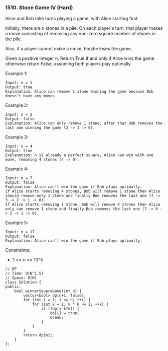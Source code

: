 ### 1510. Stone Game IV (Hard)

Alice and Bob take turns playing a game, with Alice starting first.

Initially, there are n stones in a pile.  On each player's turn, that player makes a move consisting of removing any non-zero square number of stones in the pile.

Also, if a player cannot make a move, he/she loses the game.

Given a positive integer n. Return True if and only if Alice wins the game otherwise return False, assuming both players play optimally.

Example 1:

```
Input: n = 1
Output: true
Explanation: Alice can remove 1 stone winning the game because Bob doesn't have any moves.
```
Example 2:

```
Input: n = 2
Output: false
Explanation: Alice can only remove 1 stone, after that Bob removes the last one winning the game (2 -> 1 -> 0).
```
Example 3:

```
Input: n = 4
Output: true
Explanation: n is already a perfect square, Alice can win with one move, removing 4 stones (4 -> 0).
```
Example 4:

```
Input: n = 7
Output: false
Explanation: Alice can't win the game if Bob plays optimally.
If Alice starts removing 4 stones, Bob will remove 1 stone then Alice should remove only 1 stone and finally Bob removes the last one (7 -> 3 -> 2 -> 1 -> 0). 
If Alice starts removing 1 stone, Bob will remove 4 stones then Alice only can remove 1 stone and finally Bob removes the last one (7 -> 6 -> 2 -> 1 -> 0).
```
Example 5:

```
Input: n = 17
Output: false
Explanation: Alice can't win the game if Bob plays optimally.
```

Constraints:

- 1 <= n <= 10^5

```
// DP
// Time: O(N^1.5)
// Space: O(N)
class Solution {
public:
    bool winnerSquareGame(int n) {
        vector<bool> dp(n+1, false);
        for (int i = 1; i <= n; ++i) {
            for (int k = 1; k * k <= i; ++k) {
                if (!dp[i-k*k]) {
                    dp[i] = true;
                    break;
                }
            }
        }
        return dp[n];
    }
};
```
